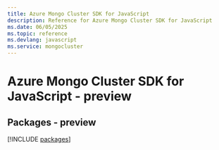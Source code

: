 ```yaml
---
title: Azure Mongo Cluster SDK for JavaScript
description: Reference for Azure Mongo Cluster SDK for JavaScript
ms.date: 06/05/2025
ms.topic: reference
ms.devlang: javascript
ms.service: mongocluster
---
```

# Azure Mongo Cluster SDK for JavaScript - preview
## Packages - preview
[!INCLUDE [packages](mongo-cluster-index.md)]